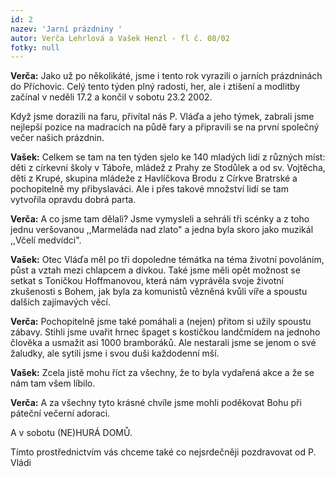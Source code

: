 ```yaml
---
id: 2
nazev: 'Jarní prázdniny '
autor: Verča Lehrlová a Vašek Henzl - fl č. 08/02
fotky: null
---
```

<b>Verča:</b> Jako už po několikáté, jsme i tento rok vyrazili o jarních prázdninách do Příchovic. Celý tento týden plný radosti, her, ale i ztišení a modlitby začínal v neděli 17.2 a končil v sobotu 23.2 2002. 
<p>
Když jsme dorazili na faru,  přivítal nás P. Vláďa a jeho týmek, zabrali jsme nejlepší pozice na madracích na půdě fary a připravili se na první společný večer našich prázdnin.
<p>
<b>Vašek:</b> Celkem se tam na ten týden sjelo ke 140 mladých lidí z různých míst: děti z církevní školy v Táboře, mládež z Prahy ze Stodůlek a od sv. Vojtěcha, děti z Krupé, skupina mládeže z Havlíčkova Brodu z Církve Bratrské a pochopitelně my přibyslaváci. Ale i přes takové množství lidí se tam vytvořila opravdu dobrá parta.
<p>
<b>Verča:</b> A co jsme tam dělali? Jsme vymysleli a sehráli tři scénky a z toho jednu veršovanou ,,Marmeláda nad zlato" a jedna byla skoro jako muzikál ,,Včelí medvídci". 
<p>
<b>Vašek:</b> Otec Vláďa měl po tři dopoledne témátka na téma životní povoláním, půst a vztah mezi chlapcem a dívkou. Také jsme měli opět možnost se setkat s Toničkou Hoffmanovou, která nám vyprávěla svoje životní zkušenosti s Bohem, jak byla za komunistů vězněná kvůli víře a spoustu dalších zajímavých věcí. 
<p>
<b>Verča:</b> Pochopitelně jsme také pomáhali a (nejen) přitom si užily spoustu zábavy. Stihli jsme uvařit hrnec špaget s kostičkou landčmídem na jednoho člověka  a usmažit asi 1000 bramboráků. Ale nestarali jsme se jenom o své žaludky, ale sytili jsme i svou duši každodenní mší. 
<p>
<b>Vašek:</b> Zcela jistě mohu říct za všechny, že to byla vydařená akce a že se nám tam všem líbilo.
<p>
<b>Verča:</b> A za všechny tyto krásné chvíle jsme mohli poděkovat Bohu při páteční večerní adoraci.
<p>
A v sobotu (NE)HURÁ DOMŮ.
<p>
Tímto prostřednictvím vás chceme také co nejsrdečněji pozdravovat od P. Vládi 

